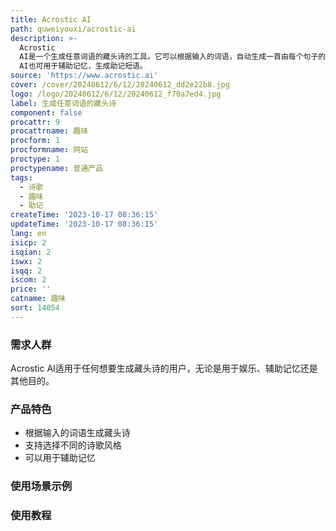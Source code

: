 ```yaml
---
title: Acrostic AI
path: quweiyouxi/acrostic-ai
description: >-
  Acrostic
  AI是一个生成任意词语的藏头诗的工具。它可以根据输入的词语，自动生成一首由每个句子的首字母组成的诗歌。用户可以选择不同的诗歌风格，如浪漫、有趣或英雄主义，来定制自己的藏头诗。除了作为一种有趣的诗歌生成工具外，Acrostic
  AI也可用于辅助记忆，生成助记短语。
source: 'https://www.acrostic.ai'
cover: /cover/20240612/6/12/20240612_dd2e22b8.jpg
logo: /logo/20240612/6/12/20240612_f70a7ed4.jpg
label: 生成任意词语的藏头诗
component: false
procattr: 9
procattrname: 趣味
procform: 1
procformname: 网站
proctype: 1
proctypename: 普通产品
tags:
  - 诗歌
  - 趣味
  - 助记
createTime: '2023-10-17 08:36:15'
updateTime: '2023-10-17 08:36:15'
lang: en
isicp: 2
isqian: 2
iswx: 2
isqq: 2
iscom: 2
price: ''
catname: 趣味
sort: 14054
---
```




### 需求人群
Acrostic AI适用于任何想要生成藏头诗的用户，无论是用于娱乐、辅助记忆还是其他目的。

### 产品特色
- 根据输入的词语生成藏头诗
- 支持选择不同的诗歌风格
- 可以用于辅助记忆

### 使用场景示例


### 使用教程


  
